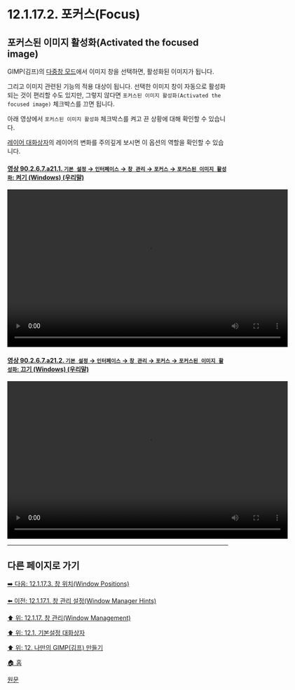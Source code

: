 # 12.1.17.2. 포커스(Focus)

## 포커스된 이미지 활성화(Activated the focused image)
GIMP(김프)의 [다중창 모드](./03-02-01-multi_window_mode.md)에서 이미지 창을 선택하면, 활성화된 이미지가 됩니다.

그리고 이미지 관련된 기능의 적용 대상이 됩니다. 선택한 이미지 창이 자동으로 활성화되는 것이 편리할 수도 있지만, 그렇지 않다면 `포커스된 이미지 활성화(Activated the focused image)` 체크박스를 끄면 됩니다.

아래 영상에서 `포커스된 이미지 활성화` 체크박스를 켜고 끈 상황에 대해 확인할 수 있습니다.

[레이어 대화상자](./15-02-01-00-layers_dialog.md)의 레이어의 변화를 주의깊게 보시면 이 옵션의 역할을 확인할 수 있습니다.

<a id="90-02-06-07-a21-01"></a>

#### [영상 90.2.6.7.a21.1. `기본 설정` → `인터페이스` → `창 관리` → `포커스` → `포커스된 이미지 활성화`: 켜기 (Windows) (우리말)](./90-02-06-07-window-management.md#90-02-06-07-a21-01)
<video controls="controls" width="640" height="360"  src="https://github.com/wonder13662/gimp/assets/15767104/abd2c1c4-855e-4446-8006-155184cc2174"></video>

<a id="90-02-06-07-a21-02"></a>

#### [영상 90.2.6.7.a21.2. `기본 설정` → `인터페이스` → `창 관리` → `포커스` → `포커스된 이미지 활성화`: 끄기 (Windows) (우리말)](./90-02-06-07-window-management.md#90-02-06-07-a21-02)
<video controls="controls" width="640" height="360"  src="https://github.com/wonder13662/gimp/assets/15767104/495ed510-47d6-41f2-b8fb-c0625390e367"></video>

***

## 다른 페이지로 가기

[➡️ 다음: 12.1.17.3. 창 위치(Window Positions)](./12-01-17-03-window_positions.md)

[⬅️ 이전: 12.1.17.1. 창 관리 설정(Window Manager Hints)](./12-01-17-01-window_manager_hints.md)

[⬆️ 위: 12.1.17. 창 관리(Window Management)](./12-01-17-00-window-management.md)

[⬆️ 위: 12.1. 기본설정 대화상자](./12-01-00-preference-dialog.md)

[⬆️ 위: 12. 나만의 GIMP(김프) 만들기](./12-00-enrich-my-gimp.md)

[🏠 홈](./00-home.md)

[원문](https://docs.gimp.org/2.10/ko/gimp-pimping.html#gimp-prefs-display)
